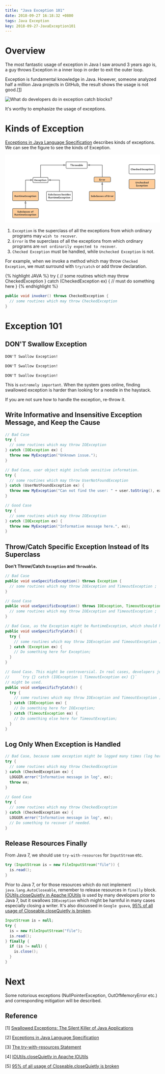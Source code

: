 ```yaml
---
title: "Java Exception 101"
date: 2018-09-27 16:18:32 +0800
tags: Java Exception
key: 2018-09-27-JavaException101
---
```


# Overview
The most fantastic usage of exception in Java I saw around 3 years ago is, a guy throws Exception in a inner loop in order to exit the outer loop.

Exception is fundamental knowledge in Java. However, someone analyzed half a million Java projects in GitHub, the result shows the usage is not good.\[[1][Swallowed Exceptions: The Silent Killer of Java Applications]\]

![What do developers do in exception catch blocks?](https://384uqqh5pka2ma24ild282mv-wpengine.netdna-ssl.com/wp-content/uploads/2018/02/instances.png)

It's worthy to emphasize the usage of exceptions.

# Kinds of Exception

[Exceptions in Java Language Specification] describes kinds of exceptions. We can see the figure to see the kinds of Exception. 

![Exceptions in JLS](/assets/Exception_in_JLS.png)

1. `Exception` is the superclass of all the exceptions from which ordinary programs may `wish to recover`.
2. `Error` is the superclass of all the exceptions from which ordinary programs are `not ordinarily expected to recover`.
3. `Checked Exception` must be handled, while `Unchecked Exception` is not.

For example, when we invoke a method which may throw `Checked Exception`, we must surround with `try/catch` or add throw declaration. 

{% highlight JAVA %}
try {
  // some routines which may throw CheckedException
} catch (CheckedException ex) {
  // must do something here
}
{% endhighlight %}

``` Java
public void invoker() throws CheckedException {
  // some routines which may throw CheckedException
}
```

# Exception 101
## DON'T Swallow Exception

`DON'T Swallow Exception!`

`DON'T Swallow Exception!`

`DON'T Swallow Exception!`

This is `extremely important`. When the system goes online, finding swallowed exception is harder than looking for a needle in the haystack. 

If you are not sure how to handle the exception, re-throw it. 

## Write Informative and Insensitive Exception Message, and Keep the Cause

``` Java
// Bad Case
try {
  // some routines which may throw IOException
} catch (IOException ex) {
  throw new MyException("Unknown issue.");
}
```

``` Java
// Bad Case, user object might include sensitive information.
try {
  // some routines which may throw UserNotFoundException
} catch (UserNotFoundException ex) {
  throw new MyException("Can not find the user: " + user.toString(), ex);
}
```

``` Java
// Good Case
try {
  // some routines which may throw IOException
} catch (IOException ex) {
  throw new MyException("Informative message here.", ex);
}
```

## Throw/Catch Specific Exception Instead of Its Superclass

**Don't Throw/Catch `Exception` and `Throwable`.**

```Java
// Bad Case
public void useSpecificException() throws Exception {
  // some routines which may throw IOException and TimeoutException ;
}
```

```Java
// Good Case
public void useSpecificException() throws IOException, TimeoutException { 
  // some routines which may throw IOException and TimeoutException ;
}
```

```Java
// Bad Case, as the Exception might be RuntimeException, which should have other ways to handle.
public void useSpecificTryCatch() { 
  try {
    // some routines which may throw IOException and TimeoutException ;
  } catch (Exception ex) {
    // Do something here for Exception;
  } 
}
```

```Java
// Good Case. This might be controversial. In real cases, developers just log each exception, therefore 
//     `try {} catch (IOException | TimeoutException ex) {}`
// might be used.
public void useSpecificTryCatch() { 
  try {
    // some routines which may throw IOException and TimeoutException ;
  } catch (IOException ex) {
    // Do something here for IOException;
  } catch (TimeoutException ex) {
    // Do something else here for TimeoutException;
  }
}
```

## Log Only When Exception is Handled
``` Java
// Bad Case, because same exception might be logged many times (log here and the outer invokers), which messes up the log and monitoring tool.
try {
  // some routines which may throw CheckedException
} catch (CheckedException ex) {
  LOGGER.error("Informative message in log", ex);
  throw ex;
}
```

``` Java
// Good Case
try {
  // some routines which may throw CheckedException
} catch (CheckedException ex) {
  LOGGER.error("Informative message in log", ex);
  // Do something to recover if needed. 
}
```

## Release Resources Finally

From Java 7, we should use `try-with-resources` for `InputStream` etc. 
``` Java
try (InputStream is = new FileInputStream("file")) {
  is.read();
}
```

Prior to Java 7, or for those resources which do not implement `java.lang.AutoCloseable`, remember to release resources in `finally` block. [IOUtils.closeQuietly in Apache IOUtils] is used by many developers prior to Java 7, but it swallows `IOException` which might be harmful in many cases especially closing a writer. It's also discussed in `Google guava`, [95% of all usage of Closeable.closeQuietly is broken].

``` Java
InputStream is = null;
try {
  is = new FileInputStream("file");
  is.read();
} finally {
  if (is != null) {
    is.close();
  }
}
```

# Next
Some notorious exceptions (NullPointerException, OutOfMemoryError etc.) and corresponding mitigation will be described.

## Reference

\[1\] [Swallowed Exceptions: The Silent Killer of Java Applications] 

\[2\] [Exceptions in Java Language Specification]

\[3\] [The try-with-resources Statement]

\[4\] [IOUtils.closeQuietly in Apache IOUtils]

\[5\] [95% of all usage of Closeable.closeQuietly is broken]

[Swallowed Exceptions: The Silent Killer of Java Applications]:https://blog.takipi.com/swallowed-exceptions-the-silent-killer-of-java-applications/

[Exceptions in Java Language Specification]:https://docs.oracle.com/javase/specs/jls/se7/html/jls-11.html

[The try-with-resources Statement]:https://docs.oracle.com/javase/tutorial/essential/exceptions/tryResourceClose.html

[IOUtils.closeQuietly in Apache IOUtils]:https://github.com/apache/commons-io/blob/58b0f795b31482daa6bb5473a8b2c398e029f5fb/src/main/java/org/apache/commons/io/IOUtils.java#L359

[95% of all usage of Closeable.closeQuietly is broken]:https://github.com/google/guava/issues/1118